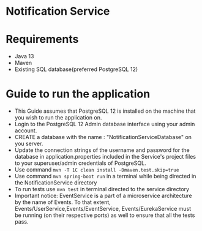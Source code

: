# Notification Service

# Requirements
- Java 13 
- Maven
- Existing SQL database(preferred PostgreSQL 12)
# Guide to run the application
- This Guide assumes that PostgreSQL 12 is installed on the machine that you wish to run the application on.
- Login to the PostgreSQL 12 Admin database interface using your admin account.
- CREATE a database with the name : "NotificationServiceDatabase" on you server.
- Update the connection strings of the username and password for the database in application.properties included in the Service's project files to your superuser/admin credentials of PostgreSQL.
- Use command `mvn -T 1C clean install -Dmaven.test.skip=true`
- Use command `mvn spring-boot run` in a terminal while being directed in the NotificationService directory 
- To run tests use  `mvn test`  in terminal directed to the service directory 
- Important notice: EventService is a part of a microservice architecture by the name of Events. To that extent, Events/UserService,Events/EventService, Events/EurekaService must be running (on their respective ports) as well to ensure that all the tests pass. 
